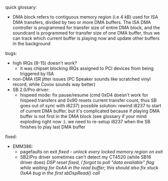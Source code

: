 quick glossary:

* DMA block refers to contiguous memory region (i.e 4 kB) used for ISA DMA transfers, divided by two or more DMA buffers. The ISA DMA controller is programmed for transfer size of entire DMA block, and the soundcard is programmed for transfer size of one DMA buffer, thus we can track which current buffer is playing now and update other buffers in the background



bugs:

 - high IRQs (8-15) doesn't work?
     - it was chipset blocking IRQs assigned to PCI devices from being triggered by ISA
 - non-DMA ISR jitter issues (PC Speaker sounds like scratched vinyl record, while Covox sounds way better)
 - SB 2.0/Pro driver:
    - hispeed mode: fix pause/resume (cmd 0xD4 doesn't work for hispeed transfers and 0x90 resets current transfer count, thus SB goes out of sync with i8237)
      possible solution: rewind i8237 to start of current DMA buffer, but it's complicated because if playing DMA buffer is not first in the DMA block (see glossary if your mind exploding right now :). we need to re-setup i8237 when the SB finishes to play last DMA buffer

fixed:

 - EMM386:
   - pagefaults on exit *fixed - unlock every locked memory region on exit*
   - SB2/Pro driver sometimes can't detect my CT4520 (while SB16 driver does) *DSP reset fixed, I forgot to poll "data available" flag while waiting for 0xAA in the read buffer; this should also fix stuck 0xAA bug in the first sbDspRead() call*  